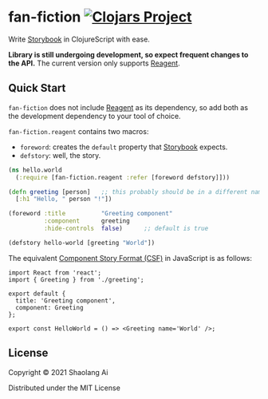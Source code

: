 # fan-fiction [![Clojars Project](https://img.shields.io/clojars/v/fan-fiction.svg)](https://clojars.org/fan-fiction)

Write [Storybook][storybook] in ClojureScript with ease.

__Library is still undergoing development, so expect frequent changes to
the API.__ The current version only supports [Reagent][reagent].

## Quick Start

`fan-fiction` does not include [Reagent][reagent] as its dependency, so
add both as the development dependency to your tool of choice.

`fan-fiction.reagent` contains two macros:

* `foreword`: creates the `default` property that [Storybook][storybook]
  expects.
* `defstory`: well, the story.

```clojure
(ns hello.world
  (:require [fan-fiction.reagent :refer [foreword defstory]]))

(defn greeting [person]   ;; this probably should be in a different namespace
  [:h1 "Hello, " person "!"])

(foreword :title          "Greeting component"
          :component      greeting
          :hide-controls  false)      ;; default is true

(defstory hello-world [greeting "World"])
```

The equivalent [Component Story Format (CSF)][csf] in JavaScript is as follows:

```javascipt
import React from 'react';
import { Greeting } from './greeting';

export default {
  title: 'Greeting component',
  component: Greeting
};

export const HelloWorld = () => <Greeting name='World' />;
```

## License

Copyright © 2021 Shaolang Ai

Distributed under the MIT License

[storybook]: https://storybook.js.org
[reagent]: https://reagent-project.github.io
[csf]: https://storybook.js.org/docs/react/writing-stories/introduction#component-story-format
